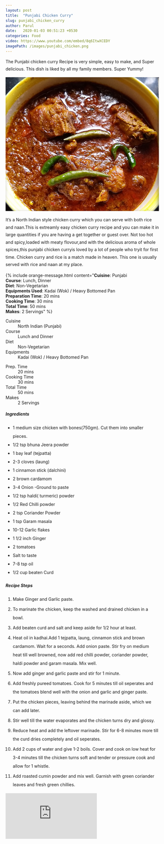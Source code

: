 ```yaml
---
layout: post
title:  "Punjabi Chicken Curry"
slug: punjabi_chicken_curry
author: Parul
date:   2020-01-03 00:51:23 +0530
categories: Food
video: https://www.youtube.com/embed/8q6ItwXCEDY
imagePath: /images/punjabi_chicken.png
---
```

<p class="text-justify" style="line-height: 175%;">
The Punjabi chicken curry Recipe is very simple, easy to make, and Super delicious. This dish is liked by all my family members.
Super Yummy!
</p>

<div class="row">
    <div class="col-md-12"><img src="../images/punjabi_chicken.png" alt="" class="rounded img-fluid mb-2"></div>
</div>

<p class="text-justify" style="line-height: 175%;">
It’s a North Indian style chicken curry which you can serve with both rice and naan.This is extreamly easy chicken curry recipe and you can make it in large quantities if you are having  a get together or guest over.
Not too hot and spicy,loaded with meaty flovour,and with the delicious aroma of whole spices,this punjabi chicken curryis loved by a lot of people who tryit for first time. Chicken curry and rice is a match made in heaven. This one is usually served with rice and naan at my place.
</p>

{% include orange-message.html content="<b>Cuisine</b>: Punjabi<br>
    <b>Course</b>: Lunch, Dinner<br>
    <b>Diet</b>: Non-Vegetarian<br>
    <b>Equipments Used</b>: Kadai (Wok) / Heavy Bottomed Pan<br>
    <b>Preparation Time</b>: 20 mins<br>
    <b>Cooking Time</b>: 30 mins<br>
    <b>Total Time</b>: 50 mins<br>
    <b>Makes</b>: 2 Servings" 
    %}

<div class="row">
    <div class="col-md-6">
        <dl class="row">
            <dt class="col-sm-4">Cuisine</dt><dd class="col-sm-7">North Indian (Punjabi)</dd>
            <dt class="col-sm-4">Course</dt><dd class="col-sm-7">Lunch and Dinner</dd>
            <dt class="col-sm-4">Diet</dt><dd class="col-sm-7">Non-Vegetarian</dd>
            <dt class="col-sm-4">Equipments</dt><dd class="col-sm-7">Kadai (Wok) / Heavy Bottomed Pan</dd>
        </dl>
    </div>
    <div class="col-md-6">
        <dl class="row">
            <dt class="col-sm-5">Prep. Time</dt><dd class="col-sm-7">20 mins</dd>
            <dt class="col-sm-5">Cooking Time</dt><dd class="col-sm-7">30 mins</dd>
            <dt class="col-sm-5">Total Time</dt><dd class="col-sm-7">50 mins</dd>
            <dt class="col-sm-5">Makes</dt><dd class="col-sm-7">2 Servings</dd>
        </dl>
    </div>
</div>

<div class="recipe-section-divider"></div>
<div class="row" id="ingredients">
    <div class="col-md-12"><h5 class="font-weight-bold">Ingredients</h5></div>
</div>
<div class="row">
    <div class="col-md-12">
        <ul style="line-height: 200%">
            <li>1 medium size chicken with bones(750gm). Cut them into smaller pieces.</li>
            <li>1/2 tsp bhuna Jeera powder</li>
            <li>1 bay leaf (tejpatta)</li>
            <li>2-3 cloves (laung)</li>
            <li>1 cinnamon stick (dalchini)</li>
            <li>2 brown cardamom</li>
            <li>3-4 Onion -Ground to paste</li>
            <li>1/2 tsp haldi( turmeric) powder</li>
            <li>1/2 Red Chilli powder</li>
            <li>2 tsp Coriander Powder</li>
            <li>1 tsp Garam masala</li>
            <li>10-12 Garlic flakes</li>
            <li>1 1/2 inch Ginger</li>
            <li>2 tomatoes</li>
            <li>Salt to taste</li>
            <li>7-8 tsp oil</li>
            <li>1/2 cup beaten Curd</li>
        </ul>
    </div>
</div>

<div class="recipe-section-divider"></div>
<div class="row" id="recipe">
    <div class="col-md-12"><h5 class="font-weight-bold">Recipe Steps</h5></div>
</div>
<div class="row">
    <div class="col-md-12">
        <ol class="text-justify" style="line-height: 200%">
            <li style="margin-bottom:5px;">Make Ginger and Garlic paste.</li>
            <li style="margin-bottom:5px;">To marinate the chicken, keep the washed and drained chicken in a bowl.</li>
            <li style="margin-bottom:5px;">Add beaten curd and salt and keep aside for 1/2 hour at least.</li>
            <li style="margin-bottom:5px;">Heat oil in kadhai.Add 1 tejpatta, laung, cinnamon stick and brown cardamom. Wait for a seconds. Add onion paste. Stir fry on medium heat till well browned, now add red chilli powder, coriander powder, haldi  powder and garam masala. Mix well.</li>
            <li style="margin-bottom:5px;">Now add ginger and garlic paste and stir for 1 minute.</li>
            <li style="margin-bottom:5px;">Add freshly pureed tomatoes. Cook for 5 minutes till oil seperates and the tomatoes blend well with the onion and garlic and ginger paste.</li>
            <li style="margin-bottom:5px;">Put the chicken pieces, leaving behind the marinade aside, which we can add later.</li>
            <li style="margin-bottom:5px;">Stir well till the water evaporates and the chicken turns dry and glossy.</li>
            <li style="margin-bottom:5px;">Reduce heat and add the leftover marinade. Stir for 6-8 minutes more till the curd dries completely and oil seperates.</li>
            <li style="margin-bottom:5px;">Add 2 cups of water and give 1-2 boils. Cover and cook on low heat for 3-4 minutes till the chicken turns soft and tender or pressure cook and allow for 1 whistle.</li>
            <li style="margin-bottom:5px;">Add roasted cumin powder and mix well. Garnish with green coriander leaves and fresh green chillies.</li>
        </ol>
    </div>
</div>

<div class="row" id="video">
    <div class="col-md-12">
        <div class="embed-responsive embed-responsive-16by9">
                  <iframe src="https://www.youtube.com/embed/8q6ItwXCEDY" frameborder="0" allow="accelerometer; autoplay; encrypted-media; gyroscope; picture-in-picture" allowfullscreen></iframe>
              </div>
    </div>
</div>
<br>
